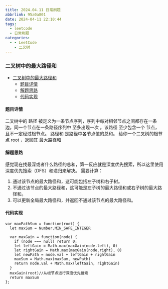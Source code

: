 ```yaml
---
title: 2024.04.11 日常刷题
abbrlink: 95a0a801
date: 2024-04-11 22:10:44
tags:
  - leetcode
  - 日常刷题
categories:
  - - LeetCode
    - 二叉树
---
```

### 二叉树中的最大路径和
- [二叉树中的最大路径和](#二叉树中的最大路径和)
  - [题目详情](#题目详情)
  - [解题思路](#解题思路)
  - [代码实现](#代码实现)

<!--more-->
#### 题目详情

二叉树中的 路径 被定义为一条节点序列，序列中每对相邻节点之间都存在一条边。同一个节点在一条路径序列中 至多出现一次 。该路径 至少包含一个 节点，且不一定经过根节点。
路径和 是路径中各节点值的总和。
给你一个二叉树的根节点 root ，返回其 最大路径和

#### 解题思路

感觉现在找最深或者什么路径的总和，第一反应就是深度优先搜索，所以这里使用深度优先搜索（DFS）和递归来解决。
需要计算：
1. 通过该节点的最大路径和，这可能包括左子树和右子树。
2. 不通过该节点的最大路径和，这可能是左子树的最大路径和或右子树的最大路径和。
3. 可以更新全局最大路径和，并返回不通过该节点的最大路径和。

#### 代码实现

```JS
var maxPathSum = function(root) {
  let maxSum = Number.MIN_SAFE_INTEGER

  var maxGain = function(node) {
    if (node === null) return 0;
    let leftGain = Math.max(maxGain(node.left), 0)
    let rightGain = Math.max(maxGain(node.right), 0)
    let newPath = node.val + leftGain + rightGain
    maxSum = Math.max(maxSum, newPath)
    return node.val + Math.max(leftGain, rightGain)
  }
  maxGain(root)//从根节点进行深度优先搜索
  return maxSum
};
```
 
